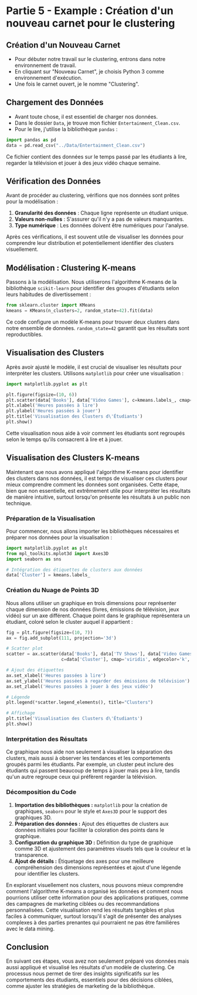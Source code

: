 # Partie 5 - Example : Création d'un nouveau carnet pour le clustering

## Création d'un Nouveau Carnet

- Pour débuter notre travail sur le clustering, entrons dans notre environnement de travail.
- En cliquant sur "Nouveau Carnet", je choisis Python 3 comme environnement d'exécution.
- Une fois le carnet ouvert, je le nomme "Clustering". 

## Chargement des Données

- Avant toute chose, il est essentiel de charger nos données. 
- Dans le dossier `Data`, je trouve mon fichier `Entertainment_Clean.csv`. 
- Pour le lire, j'utilise la bibliothèque `pandas` :

```python
import pandas as pd
data = pd.read_csv("../Data/Entertainment_Clean.csv")
```

Ce fichier contient des données sur le temps passé par les étudiants à lire, regarder la télévision et jouer à des jeux vidéo chaque semaine.

## Vérification des Données

Avant de procéder au clustering, vérifions que nos données sont prêtes pour la modélisation :

1. **Granularité des données** : Chaque ligne représente un étudiant unique.
2. **Valeurs non-nulles** : S'assurer qu'il n'y a pas de valeurs manquantes.
3. **Type numérique** : Les données doivent être numériques pour l'analyse.

Après ces vérifications, il est souvent utile de visualiser les données pour comprendre leur distribution et potentiellement identifier des clusters visuellement.

## Modélisation : Clustering K-means

Passons à la modélisation. Nous utiliserons l'algorithme K-means de la bibliothèque `scikit-learn` pour identifier des groupes d'étudiants selon leurs habitudes de divertissement :

```python
from sklearn.cluster import KMeans
kmeans = KMeans(n_clusters=2, random_state=42).fit(data)
```

Ce code configure un modèle K-means pour trouver deux clusters dans notre ensemble de données. `random_state=42` garantit que les résultats sont reproductibles.

## Visualisation des Clusters

Après avoir ajusté le modèle, il est crucial de visualiser les résultats pour interpréter les clusters. Utilisons `matplotlib` pour créer une visualisation :

```python
import matplotlib.pyplot as plt

plt.figure(figsize=(10, 6))
plt.scatter(data['Books'], data['Video Games'], c=kmeans.labels_, cmap='viridis')
plt.xlabel('Heures passées à lire')
plt.ylabel('Heures passées à jouer')
plt.title('Visualisation des Clusters d\'Étudiants')
plt.show()
```

Cette visualisation nous aide à voir comment les étudiants sont regroupés selon le temps qu'ils consacrent à lire et à jouer.

## Visualisation des Clusters K-means

Maintenant que nous avons appliqué l'algorithme K-means pour identifier des clusters dans nos données, il est temps de visualiser ces clusters pour mieux comprendre comment les données sont organisées. Cette étape, bien que non essentielle, est extrêmement utile pour interpréter les résultats de manière intuitive, surtout lorsqu'on présente les résultats à un public non technique.

### Préparation de la Visualisation

Pour commencer, nous allons importer les bibliothèques nécessaires et préparer nos données pour la visualisation :

```python
import matplotlib.pyplot as plt
from mpl_toolkits.mplot3d import Axes3D
import seaborn as sns

# Intégration des étiquettes de clusters aux données
data['Cluster'] = kmeans.labels_
```

### Création du Nuage de Points 3D

Nous allons utiliser un graphique en trois dimensions pour représenter chaque dimension de nos données (livres, émissions de télévision, jeux vidéo) sur un axe différent. Chaque point dans le graphique représentera un étudiant, coloré selon le cluster auquel il appartient :

```python
fig = plt.figure(figsize=(10, 7))
ax = fig.add_subplot(111, projection='3d')

# Scatter plot
scatter = ax.scatter(data['Books'], data['TV Shows'], data['Video Games'], 
                     c=data['Cluster'], cmap='viridis', edgecolor='k', s=50, alpha=0.5)

# Ajout des étiquettes
ax.set_xlabel('Heures passées à lire')
ax.set_ylabel('Heures passées à regarder des émissions de télévision')
ax.set_zlabel('Heures passées à jouer à des jeux vidéo')

# Légende
plt.legend(*scatter.legend_elements(), title="Clusters")

# Affichage
plt.title('Visualisation des Clusters d\'Étudiants')
plt.show()
```

### Interprétation des Résultats

Ce graphique nous aide non seulement à visualiser la séparation des clusters, mais aussi à observer les tendances et les comportements groupés parmi les étudiants. Par exemple, un cluster peut inclure des étudiants qui passent beaucoup de temps à jouer mais peu à lire, tandis qu'un autre regroupe ceux qui préfèrent regarder la télévision.

### Décomposition du Code

1. **Importation des bibliothèques :** `matplotlib` pour la création de graphiques, `seaborn` pour le style et `Axes3D` pour le support des graphiques 3D.
2. **Préparation des données :** Ajout des étiquettes de clusters aux données initiales pour faciliter la coloration des points dans le graphique.
3. **Configuration du graphique 3D :** Définition du type de graphique comme 3D et ajustement des paramètres visuels tels que la couleur et la transparence.
4. **Ajout de détails :** Étiquetage des axes pour une meilleure compréhension des dimensions représentées et ajout d'une légende pour identifier les clusters.

En explorant visuellement nos clusters, nous pouvons mieux comprendre comment l'algorithme K-means a organisé les données et comment nous pourrions utiliser cette information pour des applications pratiques, comme des campagnes de marketing ciblées ou des recommandations personnalisées. Cette visualisation rend les résultats tangibles et plus faciles à communiquer, surtout lorsqu'il s'agit de présenter des analyses complexes à des parties prenantes qui pourraient ne pas être familières avec le data mining.

## Conclusion

En suivant ces étapes, vous avez non seulement préparé vos données mais aussi appliqué et visualisé les résultats d'un modèle de clustering. Ce processus nous permet de tirer des insights significatifs sur les comportements des étudiants, essentiels pour des décisions ciblées, comme ajuster les stratégies de marketing de la bibliothèque.
